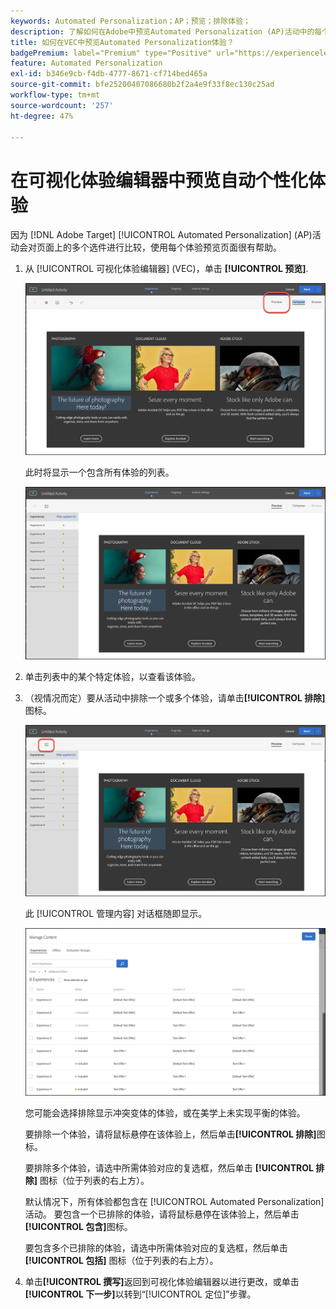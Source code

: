 ```yaml
---
keywords: Automated Personalization；AP；预览；排除体验；
description: 了解如何在Adobe中预览Automated Personalization (AP)活动中的每个体验 [!DNL Target] 使用可视化体验编辑器(VEC)。
title: 如何在VEC中预览Automated Personalization体验？
badgePremium: label="Premium" type="Positive" url="https://experienceleague.adobe.com/docs/target/using/introduction/intro.html?lang=en#premium newtab=true" tooltip="See what's included in Target Premium."
feature: Automated Personalization
exl-id: b346e9cb-f4db-4777-8671-cf714bed465a
source-git-commit: bfe25200407086680b2f2a4e9f33f8ec130c25ad
workflow-type: tm+mt
source-wordcount: '257'
ht-degree: 47%

---
```


# 在可视化体验编辑器中预览自动个性化体验

因为 [!DNL Adobe Target] [!UICONTROL Automated Personalization] (AP)活动会对页面上的多个选件进行比较，使用每个体验预览页面很有帮助。

1. 从 [!UICONTROL 可视化体验编辑器] (VEC)，单击 **[!UICONTROL 预览]**.

   ![“预览”图标](/help/main/c-activities/t-automated-personalization/assets/preview.png)

   此时将显示一个包含所有体验的列表。

   ![预览体验](/help/main/c-activities/t-automated-personalization/assets/ap_preview-new.png)

1. 单击列表中的某个特定体验，以查看该体验。

1. （视情况而定）要从活动中排除一个或多个体验，请单击&#x200B;**[!UICONTROL 排除]**&#x200B;图标。

   ![“排除”图标](/help/main/c-activities/t-automated-personalization/assets/ap_exclude-new.png)

   此 [!UICONTROL 管理内容] 对话框随即显示。

   ![“管理内容”对话框](/help/main/c-activities/t-automated-personalization/assets/preview-exclude.png)

   您可能会选择排除显示冲突变体的体验，或在美学上未实现平衡的体验。

   要排除一个体验，请将鼠标悬停在该体验上，然后单击&#x200B;**[!UICONTROL 排除]**&#x200B;图标。

   要排除多个体验，请选中所需体验对应的复选框，然后单击 **[!UICONTROL 排除]** 图标（位于列表的右上方）。

   默认情况下，所有体验都包含在 [!UICONTROL Automated Personalization] 活动。 要包含一个已排除的体验，请将鼠标悬停在该体验上，然后单击&#x200B;**[!UICONTROL 包含]**&#x200B;图标。

   要包含多个已排除的体验，请选中所需体验对应的复选框，然后单击 **[!UICONTROL 包括]** 图标（位于列表的右上方）。

1. 单击&#x200B;**[!UICONTROL 撰写]**&#x200B;返回到可视化体验编辑器以进行更改，或单击&#x200B;**[!UICONTROL 下一步]**&#x200B;以转到“[!UICONTROL 定位]”步骤。
